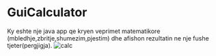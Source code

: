 # GuiCalculator
Ky eshte nje java app qe kryen veprimet matematikore (mbledhje,zbritje,shumezim,pjestim) dhe afishon rezultatin ne nje fushe tjeter(pergjigja).
![calc](https://user-images.githubusercontent.com/102603191/164543988-0d4b17da-6bf2-4486-a2b0-6607ba712bcd.png)
